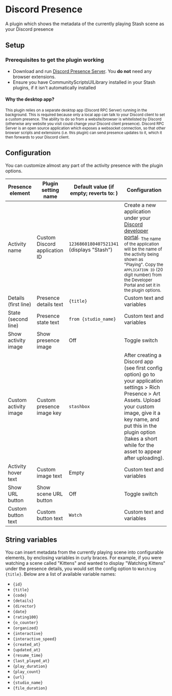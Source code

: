 # Discord Presence

A plugin which shows the metadata of the currently playing Stash scene as your Discord presence

## Setup
### Prerequisites to get the plugin working
- Download and run [Discord Presence Server](https://github.com/NotForMyCV/discord-presence-server/releases). You **do not** need any browser extensions.
- Ensure you have CommunityScriptsUILibrary installed in your Stash plugins, if it isn't automatically installed

#### Why the desktop app?
<sub>
This plugin relies on a separate desktop app (Discord RPC Server) running in the background. This is required because only a local app can talk to your Discord client to set a custom presence. The ability to do so from a website/browser is whitelisted by Discord (otherwise any website you visit could change your Discord client presence). Discord RPC Server is an open source application which exposes a websocket connection, so that other browser scripts and extensions (i.e. this plugin) can send presence updates to it, which it then forwards to your Discord client.
</sub>

## Configuration
You can customize almost any part of the activity presence with the plugin options.

| Presence element      | Plugin setting name           | Default value (if empty; reverts to: )   | Configuration                                                                                                                                                                                                                                                                                                          |
|-----------------------|-------------------------------|------------------------------------------|------------------------------------------------------------------------------------------------------------------------------------------------------------------------------------------------------------------------------------------------------------------------------------------------------------------------|
| Activity name         | Custom Discord application ID | `1236860180407521341` (displays "Stash") | Create a new application under your [Discord developer portal](https://discord.com/developers/applications). <sub>The name of the application will be the name of the activity being shown as "Playing". Copy the `APPLICATION ID` (20 digit number) from the Developer Portal and set it in the plugin options.</sub> |
| Details (first line)  | Presence details text         | `{title}`                                | Custom text and variables                                                                                                                                                                                                                                                                                              |
| State (second line)   | Presence state text           | `from {studio_name}`                     | Custom text and variables                                                                                                                                                                                                                                                                                              |
| Show activity image   | Show presence image           | Off                                      | Toggle switch                                                                                                                                                                                                                                                                                                          |
| Custom activity image | Custom presence image key     | `stashbox`                               | After creating a Discord app (see first config option) go to your application settings > Rich Presence > Art Assets. Upload your custom image, give it a key name, and put this in the plugin option (takes a short while for the asset to appear after uploading).                                                    |
| Activity hover text   | Custom image text             | Empty                                    | Custom text and variables                                                                                                                                                                                                                                                                                              |
| Show URL button       | Show scene URL button         | Off                                      | Toggle switch                                                                                                                                                                                                                                                                                                          |
| Custom button text    | Custom button text            | `Watch`                                  | Custom text and variables                                                                                                                                                                                                                                                                                              |

## String variables
You can insert metadata from the currently playing scene into configurable elements, by enclosing variables in curly braces.
For example, if you were watching a scene called "Kittens" and wanted to display "Watching Kittens" under the presence details, you would set the config option to `Watching {title}`.
Below are a list of available variable names:
- `{id}`
- `{title}`
- `{code}`
- `{details}`
- `{director}`
- `{date}`
- `{rating100}`
- `{o_counter}`
- `{organized}`
- `{interactive}`
- `{interactive_speed}`
- `{created_at}`
- `{updated_at}`
- `{resume_time}`
- `{last_played_at}`
- `{play_duration}`
- `{play_count}`
- `{url}`
- `{studio_name}`
- `{file_duration}`
